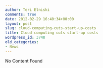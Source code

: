 ```yaml
---
author: Teri Elniski
comments: true
date: 2012-02-29 16:40:34+00:00
layout: post
slug: cloud-computing-cuts-start-up-costs
title: Cloud computing cuts start-up costs
wordpress_id: 3740
old_categories:
- News
---
```


No Content Found
